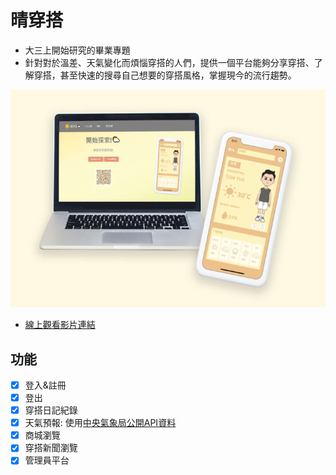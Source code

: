 # 晴穿搭

- 大三上開始研究的畢業專題
- 針對對於溫差、天氣變化而煩惱穿搭的人們，提供一個平台能夠分享穿搭、了解穿搭，甚至快速的搜尋自己想要的穿搭風格，掌握現今的流行趨勢。

![專案封面圖](https://github.com/wei0816/weathersun/blob/main/img/top.png)

- [線上觀看影片連結](https://www.youtube.com/watch?v=R3s68bHrvtk&t=75s)

## 功能
- [x] 登入&註冊
- [x] 登出
- [x] 穿搭日記紀錄
- [x] 天氣預報: 使用[中央氣象局公開API資料](https://opendata.cwa.gov.tw/index)
- [x] 商城瀏覽
- [x] 穿搭新聞瀏覽
- [x] 管理員平台

